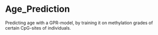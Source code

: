 # Age_Prediction
Predicting age with a GPR-model, by training it on methylation grades of certain CpG-sites of individuals.
